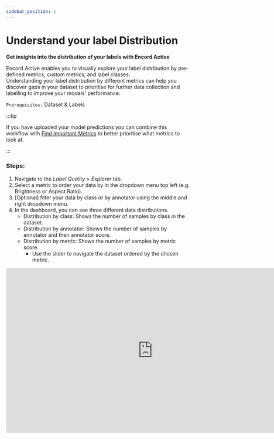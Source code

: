 ```yaml
---
sidebar_position: 1
---
```


# Understand your label Distribution

**Get insights into the distribution of your labels with Encord Active**


Encord Active enables you to visually explore your label distribution by pre-defined metrics, custom metrics, and label classes.  
Understanding your label distribution by different metrics can help you discover gaps in your dataset to prioritise for further data collection and labelling to improve your models' performance.

`Prerequisites:` Dataset & Labels

:::tip

If you have uploaded your model predictions you can combine this workflow with [Find Important Metrics](/workflows/improve-your-models/metric-importance) to better prioritise what metrics to look at. 

:::

### Steps:
1. Navigate to the _Label Quality_ > _Explorer_ tab.
2. Select a metric to order your data by in the dropdown menu top left (e.g. Brightness or Aspect Ratio).
3. [Optional] filter your data by class or by annotator using the middle and right dropdown menu.
4. In the dashboard, you can see three different data distributions. 
   * Distribution by class: Shows the number of samples by class in the dataset.
   * Distribution by annotator: Shows the number of samples by annotator and their annotator score.
   * Distribution by metric: Shows the number of samples by metric score. 
      * Use the slider to navigate the dataset ordered by the chosen metric.
      

<iframe width="800" height="450" src="https://www.loom.com/embed/76fae012445147d3a1b1071a26e32ffd" frameborder="0" webkitallowfullscreen mozallowfullscreen allowfullscreen></iframe>


